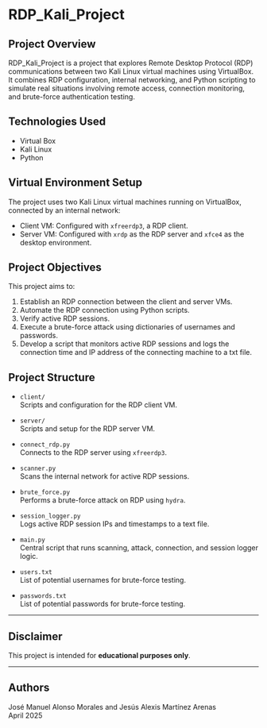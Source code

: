 # RDP_Kali_Project

## Project Overview

RDP_Kali_Project is a project that explores Remote Desktop Protocol (RDP) communications between two Kali Linux virtual machines using VirtualBox. It combines RDP configuration, internal networking, and Python scripting to simulate real situations involving remote access, connection monitoring, and brute-force authentication testing.

## Technologies Used

- Virtual Box
- Kali Linux
- Python

## Virtual Environment Setup

The project uses two Kali Linux virtual machines running on VirtualBox, connected by an internal network:

- Client VM: Configured with `xfreerdp3`, a RDP client.
- Server VM: Configured with `xrdp` as the RDP server and `xfce4` as the desktop environment.

## Project Objectives

This project aims to:

1. Establish an RDP connection between the client and server VMs.
2. Automate the RDP connection using Python scripts.
3. Verify active RDP sessions.
4. Execute a brute-force attack using dictionaries of usernames and passwords.
5. Develop a script that monitors active RDP sessions and logs the connection time and IP address of the connecting machine to a txt file.

## Project Structure

- `client/`  
  Scripts and configuration for the RDP client VM.

- `server/`  
  Scripts and setup for the RDP server VM.

- `connect_rdp.py`  
  Connects to the RDP server using `xfreerdp3`.

- `scanner.py`  
  Scans the internal network for active RDP sessions.

- `brute_force.py`  
  Performs a brute-force attack on RDP using `hydra`.

- `session_logger.py`  
  Logs active RDP session IPs and timestamps to a text file.

- `main.py`  
  Central script that runs scanning, attack, connection, and session logger logic.

- `users.txt`  
  List of potential usernames for brute-force testing.

- `passwords.txt`  
  List of potential passwords for brute-force testing.

---

## Disclaimer

This project is intended for **educational purposes only**.

---

## Authors

José Manuel Alonso Morales and Jesús Alexis Martínez Arenas  
April 2025
